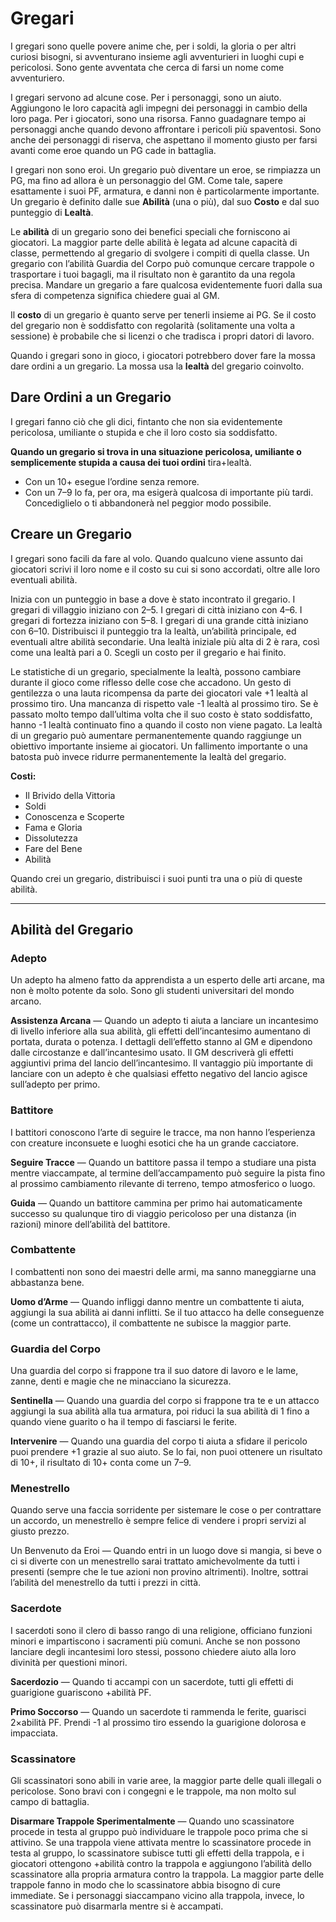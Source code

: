 # Gregari
I gregari sono quelle povere anime che, per i soldi, la gloria o per altri curiosi bisogni, si avventurano insieme agli avventurieri in luoghi cupi e pericolosi. Sono gente avventata che cerca di farsi un nome come avventuriero.

I gregari servono ad alcune cose. Per i personaggi, sono un aiuto. Aggiungono le loro capacità agli impegni dei personaggi in cambio della loro paga. Per i giocatori, sono una risorsa. Fanno guadagnare tempo ai personaggi anche quando devono affrontare i pericoli più spaventosi. Sono anche dei personaggi di riserva, che aspettano il momento giusto per farsi avanti come eroe quando un PG cade in battaglia.

I gregari non sono eroi. Un gregario può diventare un eroe, se rimpiazza un PG, ma fino ad allora è un personaggio del GM. Come tale, sapere esattamente i suoi PF, armatura, e danni non è particolarmente importante. Un gregario è definito dalle sue **Abilità** (una o più), dal suo **Costo** e dal suo punteggio di **Lealtà**.

Le **abilità** di un gregario sono dei benefici speciali che forniscono ai giocatori. La maggior parte delle abilità è legata ad alcune capacità di classe, permettendo al gregario di svolgere i compiti di quella classe. Un gregario con l’abilità Guardia del Corpo può comunque cercare trappole o trasportare i tuoi bagagli, ma il risultato non è garantito da una regola precisa. Mandare un gregario a fare qualcosa evidentemente fuori dalla sua sfera di competenza significa chiedere guai al GM.

Il **costo** di un gregario è quanto serve per tenerli insieme ai PG. Se il costo del gregario non è soddisfatto con regolarità (solitamente una volta a sessione) è probabile che si licenzi o che tradisca i propri datori di lavoro.

Quando i gregari sono in gioco, i giocatori potrebbero dover fare la mossa dare ordini a un gregario. La mossa usa la **lealtà** del gregario coinvolto.

## Dare Ordini a un Gregario
I gregari fanno ciò che gli dici, fintanto che non sia evidentemente pericolosa, umiliante o stupida e che il loro costo sia soddisfatto.

**Quando un gregario si trova in una situazione pericolosa, umiliante o semplicemente stupida a causa dei tuoi ordini** tira+lealtà.

* Con un 10+ esegue l’ordine senza remore.
* Con un 7–9 lo fa, per ora, ma esigerà qualcosa di importante più tardi. Concediglielo o ti abbandonerà nel peggior modo possibile.

## Creare un Gregario
I gregari sono facili da fare al volo. Quando qualcuno viene assunto dai giocatori scrivi il loro nome e il costo su cui si sono accordati, oltre alle loro eventuali abilità.

Inizia con un punteggio in base a dove è stato incontrato il gregario. I gregari di villaggio iniziano con 2–5. I gregari di città iniziano con 4–6. I gregari di fortezza iniziano con 5–8. I gregari di una grande città iniziano con 6–10. Distribuisci il punteggio tra la lealtà, un’abilità principale, ed eventuali altre abilità secondarie. Una lealtà iniziale più alta di 2 è rara, così come una lealtà pari a 0. Scegli un costo per il gregario e hai finito.

Le statistiche di un gregario, specialmente la lealtà, possono cambiare durante il gioco come riflesso delle cose che accadono. Un gesto di gentilezza o una lauta ricompensa da parte dei giocatori vale +1 lealtà al prossimo tiro. Una mancanza di rispetto vale -1 lealtà al prossimo tiro. Se è passato molto tempo dall’ultima volta che il suo costo è stato soddisfatto, hanno -1 lealtà continuato fino a quando il costo non viene pagato. La lealtà di un gregario può aumentare permanentemente quando raggiunge un obiettivo importante insieme ai giocatori. Un fallimento importante o una batosta può invece ridurre permanentemente la lealtà del gregario.

**Costi:**

* Il Brivido della Vittoria
* Soldi
* Conoscenza e Scoperte
* Fama e Gloria
* Dissolutezza
* Fare del Bene
* Abilità

Quando crei un gregario, distribuisci i suoi punti tra una o più di queste abilità.

<hr>

## Abilità del Gregario

### **Adepto**
Un adepto ha almeno fatto da apprendista a un esperto delle arti arcane, ma non è molto potente da solo. Sono gli studenti universitari del mondo arcano.

**Assistenza Arcana** — Quando un adepto ti aiuta a lanciare un incantesimo di livello inferiore alla sua abilità, gli effetti dell’incantesimo aumentano di portata, durata o potenza. I dettagli dell’effetto stanno al GM e dipendono dalle circostanze e dall’incantesimo usato. Il GM descriverà gli effetti aggiuntivi prima del lancio dell’incantesimo. Il vantaggio più importante di lanciare con un adepto è che qualsiasi effetto negativo del lancio agisce sull’adepto per primo.

### **Battitore**
I battitori conoscono l’arte di seguire le tracce, ma non hanno l’esperienza con creature inconsuete e luoghi esotici che ha un grande cacciatore.

**Seguire Tracce** — Quando un battitore passa il tempo a studiare una pista mentre viaccampate, al termine dell’accampamento può seguire la pista fino al prossimo cambiamento rilevante di terreno, tempo atmosferico o luogo.

**Guida** — Quando un battitore cammina per primo hai automaticamente successo su qualunque tiro di viaggio pericoloso per una distanza (in razioni) minore dell’abilità del battitore.

### **Combattente**
I combattenti non sono dei maestri delle armi, ma sanno maneggiarne una abbastanza bene.

**Uomo d’Arme** — Quando infliggi danno mentre un combattente ti aiuta, aggiungi la sua abilità ai danni inflitti. Se il tuo attacco ha delle conseguenze (come un contrattacco), il combattente ne subisce la maggior parte.

### **Guardia del Corpo**
Una guardia del corpo si frappone tra il suo datore di lavoro e le lame, zanne, denti e magie che ne minacciano la sicurezza.

**Sentinella** — Quando una guardia del corpo si frappone tra te e un attacco aggiungi la sua abilità alla tua armatura, poi riduci la sua abilità di 1 fino a quando viene guarito o ha il tempo di fasciarsi le ferite.

**Intervenire** — Quando una guardia del corpo ti aiuta a sfidare il pericolo puoi prendere +1 grazie al suo aiuto. Se lo fai, non puoi ottenere un risultato di 10+, il risultato di 10+ conta come un 7–9.

### **Menestrello**
Quando serve una faccia sorridente per sistemare le cose o per contrattare un accordo, un menestrello è sempre felice di vendere i propri servizi al giusto prezzo.

Un Benvenuto da Eroi — Quando entri in un luogo dove si mangia, si beve o ci si diverte con un menestrello sarai trattato amichevolmente da tutti i presenti (sempre che le tue azioni non provino altrimenti). Inoltre, sottrai l’abilità del menestrello da tutti i prezzi in città.

### **Sacerdote**
I sacerdoti sono il clero di basso rango di una religione, officiano funzioni minori e impartiscono i sacramenti più comuni. Anche se non possono lanciare degli incantesimi loro stessi, possono chiedere aiuto alla loro divinità per questioni minori.

**Sacerdozio** — Quando ti accampi con un sacerdote, tutti gli effetti di guarigione guariscono +abilità PF.

**Primo Soccorso** — Quando un sacerdote ti rammenda le ferite, guarisci 2×abilità PF. Prendi -1 al prossimo tiro essendo la guarigione dolorosa e impacciata.

### **Scassinatore**
Gli scassinatori sono abili in varie aree, la maggior parte delle quali illegali o pericolose. Sono bravi con i congegni e le trappole, ma non molto sul campo di battaglia.

**Disarmare Trappole Sperimentalmente** — Quando uno scassinatore procede in testa al gruppo può individuare le trappole poco prima che si attivino. Se una trappola viene attivata mentre lo scassinatore procede in testa al gruppo, lo scassinatore subisce tutti gli effetti della trappola, e i giocatori ottengono +abilità contro la trappola e aggiungono l’abilità dello scassinatore alla propria armatura contro la trappola. La maggior parte delle trappole fanno in modo che lo scassinatore abbia bisogno di cure immediate. Se i personaggi siaccampano vicino alla trappola, invece, lo scassinatore può disarmarla mentre si è accampati.